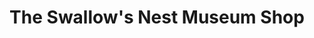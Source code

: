 ---
title: "The Swallow's Nest Museum Shop"
url: /santa-fe/the-swallows-nest-museum-shop/
shop: gift
---